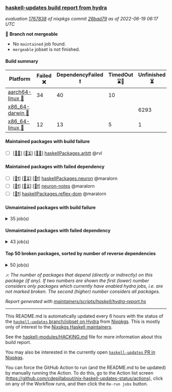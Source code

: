 ### [haskell-updates build report from hydra](https://hydra.nixos.org/jobset/nixpkgs/haskell-updates)
*evaluation [1767838](https://hydra.nixos.org/eval/1767838) of nixpkgs commit [26bad79](https://github.com/NixOS/nixpkgs/commits/26bad79276f7e89cf0e6ecb2bbafa026fd27ec80) as of 2022-06-19 06:17 UTC*

:red_circle: **Branch not mergeable**
  * No `maintained` job found.
  * `mergeable` jobset is not finished.

#### Build summary

 | Platform | Failed :x: | DependencyFailed :heavy_exclamation_mark: | TimedOut :hourglass::no_entry_sign: | Unfinished :hourglass_flowing_sand: | Success :heavy_check_mark: | 
 | --- | --- | --- | --- | --- | --- | 
 | [aarch64-linux :iphone:](https://hydra.nixos.org/eval/1767838?filter=.aarch64-linux) | 34 | 40 | 10 |  | 6274 | 
 | [x86_64-darwin :apple:](https://hydra.nixos.org/eval/1767838?filter=.x86_64-darwin) |  |  |  | 6293 | 21 | 
 | [x86_64-linux :penguin:](https://hydra.nixos.org/eval/1767838?filter=.x86_64-linux) | 12 | 13 | 5 | 1 | 6358 | 
#### Maintained packages with build failure
- [ ] [[:iphone::x:]](https://hydra.nixos.org/build/180678563) [[:apple::hourglass_flowing_sand:]](https://hydra.nixos.org/build/180677587) [[:penguin::x:]](https://hydra.nixos.org/build/180661796) [haskellPackages.arbtt](https://hydra.nixos.org/eval/1767838?filter=haskellPackages.arbtt) @rvl
#### Maintained packages with failed dependency
- [ ] [[:iphone::heavy_exclamation_mark:]](https://hydra.nixos.org/build/180663591) [[:apple::hourglass_flowing_sand:]](https://hydra.nixos.org/build/180667324) [[:penguin::heavy_exclamation_mark:]](https://hydra.nixos.org/build/180673382) [haskellPackages.neuron](https://hydra.nixos.org/eval/1767838?filter=haskellPackages.neuron) @maralorn
- [ ] [[:iphone::heavy_exclamation_mark:]](https://hydra.nixos.org/build/180678784) [[:apple::hourglass_flowing_sand:]](https://hydra.nixos.org/build/180677662) [[:penguin::heavy_exclamation_mark:]](https://hydra.nixos.org/build/180668721) [neuron-notes](https://hydra.nixos.org/eval/1767838?filter=neuron-notes) @maralorn
- [ ] [[:penguin::heavy_exclamation_mark:]](https://hydra.nixos.org/build/180663264) [haskellPackages.reflex-dom](https://hydra.nixos.org/eval/1767838?filter=haskellPackages.reflex-dom) @maralorn
#### Unmaintained packages with build failure
<details><summary>35 job(s) </summary>

- [ ] [[:iphone::x:]](https://hydra.nixos.org/build/180676014) [[:apple::hourglass_flowing_sand:]](https://hydra.nixos.org/build/180675110) [[:penguin::x:]](https://hydra.nixos.org/build/180676696) [haskellPackages.patch](https://hydra.nixos.org/eval/1767838?filter=haskellPackages.patch)  :arrow_heading_up: 8 | 45
- [ ] [[:iphone::x:]](https://hydra.nixos.org/build/180662892) [[:apple::hourglass_flowing_sand:]](https://hydra.nixos.org/build/180672883) [[:penguin::heavy_check_mark:]](https://hydra.nixos.org/build/180666776) [haskellPackages.OrderedBits](https://hydra.nixos.org/eval/1767838?filter=haskellPackages.OrderedBits)  :arrow_heading_up: 5 | 36
- [ ] [[:iphone::x:]](https://hydra.nixos.org/build/180675183) [[:apple::hourglass_flowing_sand:]](https://hydra.nixos.org/build/180666095) [[:penguin::heavy_check_mark:]](https://hydra.nixos.org/build/180674007) [haskellPackages.casa-types](https://hydra.nixos.org/eval/1767838?filter=haskellPackages.casa-types)  :arrow_heading_up: 3 | 7
- [ ] [[:iphone::x:]](https://hydra.nixos.org/build/180669129) [[:apple::hourglass_flowing_sand:]](https://hydra.nixos.org/build/180673197) [[:penguin::heavy_check_mark:]](https://hydra.nixos.org/build/180676945) [haskellPackages.hw-json-simd](https://hydra.nixos.org/eval/1767838?filter=haskellPackages.hw-json-simd)  :arrow_heading_up: 2 | 8
- [ ] [[:iphone::x:]](https://hydra.nixos.org/build/180672771) [[:apple::hourglass_flowing_sand:]](https://hydra.nixos.org/build/180679774) [[:penguin::heavy_check_mark:]](https://hydra.nixos.org/build/180661986) [haskellPackages.hw-simd](https://hydra.nixos.org/eval/1767838?filter=haskellPackages.hw-simd)  :arrow_heading_up: 2 | 8
- [ ] [[:iphone::x:]](https://hydra.nixos.org/build/180680390) [[:apple::hourglass_flowing_sand:]](https://hydra.nixos.org/build/180678662) [[:penguin::heavy_check_mark:]](https://hydra.nixos.org/build/180672110) [haskellPackages.flatparse](https://hydra.nixos.org/eval/1767838?filter=haskellPackages.flatparse)  :arrow_heading_up: 2 | 5
- [ ] [[:iphone::x:]](https://hydra.nixos.org/build/180670732) [[:apple::hourglass_flowing_sand:]](https://hydra.nixos.org/build/180673347) [[:penguin::heavy_check_mark:]](https://hydra.nixos.org/build/180679797) [haskellPackages.fakedata](https://hydra.nixos.org/eval/1767838?filter=haskellPackages.fakedata)  :arrow_heading_up: 2 | 3
- [ ] [[:iphone::x:]](https://hydra.nixos.org/build/180672422) [[:apple::hourglass_flowing_sand:]](https://hydra.nixos.org/build/180676888) [[:penguin::heavy_check_mark:]](https://hydra.nixos.org/build/180671904) [haskellPackages.quic](https://hydra.nixos.org/eval/1767838?filter=haskellPackages.quic)  :arrow_heading_up: 2 | 2
- [ ] [[:iphone::x:]](https://hydra.nixos.org/build/180676916) [[:apple::hourglass_flowing_sand:]](https://hydra.nixos.org/build/180670115) [[:penguin::heavy_check_mark:]](https://hydra.nixos.org/build/180665034) [haskellPackages.freetype2](https://hydra.nixos.org/eval/1767838?filter=haskellPackages.freetype2)  :arrow_heading_up: 1 | 8
- [ ] [[:iphone::x:]](https://hydra.nixos.org/build/180663163) [[:apple::hourglass_flowing_sand:]](https://hydra.nixos.org/build/180673380) [[:penguin::heavy_check_mark:]](https://hydra.nixos.org/build/180665399) [haskellPackages.long-double](https://hydra.nixos.org/eval/1767838?filter=haskellPackages.long-double)  :arrow_heading_up: 1 | 2
- [ ] [[:iphone::x:]](https://hydra.nixos.org/build/180663004) [[:apple::hourglass_flowing_sand:]](https://hydra.nixos.org/build/180670911) [[:penguin::x:]](https://hydra.nixos.org/build/180673535) [haskellPackages.yaml-unscrambler](https://hydra.nixos.org/eval/1767838?filter=haskellPackages.yaml-unscrambler)  :arrow_heading_up: 1 | 2
- [ ] [[:iphone::x:]](https://hydra.nixos.org/build/180669410) [[:apple::hourglass_flowing_sand:]](https://hydra.nixos.org/build/180676910) [[:penguin::heavy_check_mark:]](https://hydra.nixos.org/build/180665798) [haskellPackages.easytensor](https://hydra.nixos.org/eval/1767838?filter=haskellPackages.easytensor)  :arrow_heading_up: 1 | 1
- [ ] [[:iphone::x:]](https://hydra.nixos.org/build/180672134) [[:apple::hourglass_flowing_sand:]](https://hydra.nixos.org/build/180662494) [[:penguin::heavy_check_mark:]](https://hydra.nixos.org/build/180673434) [haskellPackages.kazura-queue](https://hydra.nixos.org/eval/1767838?filter=haskellPackages.kazura-queue)  :arrow_heading_up: 1 | 1
- [ ] [[:iphone::heavy_check_mark:]](https://hydra.nixos.org/build/180674746) [[:apple::hourglass_flowing_sand:]](https://hydra.nixos.org/build/180666922) [[:penguin::x:]](https://hydra.nixos.org/build/180669848) [haskellPackages.mighty-metropolis](https://hydra.nixos.org/eval/1767838?filter=haskellPackages.mighty-metropolis)  :arrow_heading_up: 1 | 1
- [ ] [[:iphone::x:]](https://hydra.nixos.org/build/180663393) [[:apple::hourglass_flowing_sand:]](https://hydra.nixos.org/build/180678080) [[:penguin::heavy_check_mark:]](https://hydra.nixos.org/build/180678988) [haskellPackages.nlopt-haskell](https://hydra.nixos.org/eval/1767838?filter=haskellPackages.nlopt-haskell)  :arrow_heading_up: 1 | 1
- [ ] [[:iphone::x:]](https://hydra.nixos.org/build/180670712) [[:apple::hourglass_flowing_sand:]](https://hydra.nixos.org/build/180663710) [[:penguin::heavy_check_mark:]](https://hydra.nixos.org/build/180666149) [haskellPackages.swisstable](https://hydra.nixos.org/eval/1767838?filter=haskellPackages.swisstable)  :arrow_heading_up: 1 | 1
- [ ] [[:iphone::x:]](https://hydra.nixos.org/build/180663065) [[:apple::hourglass_flowing_sand:]](https://hydra.nixos.org/build/180671859) [[:penguin::heavy_check_mark:]](https://hydra.nixos.org/build/180666324) [haskellPackages.unicode-properties](https://hydra.nixos.org/eval/1767838?filter=haskellPackages.unicode-properties)  :arrow_heading_up: 1 | 1
- [ ] [[:iphone::heavy_exclamation_mark:]](https://hydra.nixos.org/build/180665390) [[:apple::hourglass_flowing_sand:]](https://hydra.nixos.org/build/180666327) [[:penguin::x:]](https://hydra.nixos.org/build/180667322) [haskellPackages.polysemy-http](https://hydra.nixos.org/eval/1767838?filter=haskellPackages.polysemy-http)  :arrow_heading_up: 0 | 2
- [ ] [[:iphone::x:]](https://hydra.nixos.org/build/180666412) [[:apple::hourglass_flowing_sand:]](https://hydra.nixos.org/build/180666876) [[:penguin::heavy_check_mark:]](https://hydra.nixos.org/build/180679164) [haskellPackages.http-pony-transformer-http](https://hydra.nixos.org/eval/1767838?filter=haskellPackages.http-pony-transformer-http)  :arrow_heading_up: 0 | 1
- [ ] [[:iphone::x:]](https://hydra.nixos.org/build/180669837) [[:apple::hourglass_flowing_sand:]](https://hydra.nixos.org/build/180674234) [[:penguin::heavy_check_mark:]](https://hydra.nixos.org/build/180671918) [haskellPackages.picosat](https://hydra.nixos.org/eval/1767838?filter=haskellPackages.picosat)  :arrow_heading_up: 0 | 1
- [ ] [[:iphone::x:]](https://hydra.nixos.org/build/180676329) [[:apple::hourglass_flowing_sand:]](https://hydra.nixos.org/build/180661831) [[:penguin::x:]](https://hydra.nixos.org/build/180665138) [haskellPackages.witness](https://hydra.nixos.org/eval/1767838?filter=haskellPackages.witness)  :arrow_heading_up: 0 | 1
- [ ] [[:iphone::x:]](https://hydra.nixos.org/build/180669782) [[:apple::hourglass_flowing_sand:]](https://hydra.nixos.org/build/180675741) [[:penguin::heavy_check_mark:]](https://hydra.nixos.org/build/180679465) [haskellPackages.HsASA](https://hydra.nixos.org/eval/1767838?filter=haskellPackages.HsASA) 
- [ ] [[:iphone::x:]](https://hydra.nixos.org/build/180678760) [[:apple::hourglass_flowing_sand:]](https://hydra.nixos.org/build/180674251) [[:penguin::x:]](https://hydra.nixos.org/build/180676052) [haskellPackages.buttplug-hs-core](https://hydra.nixos.org/eval/1767838?filter=haskellPackages.buttplug-hs-core) 
- [ ] [[:iphone::x:]](https://hydra.nixos.org/build/180678053) [[:apple::hourglass_flowing_sand:]](https://hydra.nixos.org/build/180677996) [[:penguin::heavy_check_mark:]](https://hydra.nixos.org/build/180672923) [haskellPackages.comfort-fftw](https://hydra.nixos.org/eval/1767838?filter=haskellPackages.comfort-fftw) 
- [ ] [[:iphone::x:]](https://hydra.nixos.org/build/180669835) [[:penguin::heavy_check_mark:]](https://hydra.nixos.org/build/180678232) [haskellPackages.gnome-keyring](https://hydra.nixos.org/eval/1767838?filter=haskellPackages.gnome-keyring) 
- [ ] [[:iphone::x:]](https://hydra.nixos.org/build/180672596) [[:apple::hourglass_flowing_sand:]](https://hydra.nixos.org/build/180664735) [[:penguin::x:]](https://hydra.nixos.org/build/180681021) [haskellPackages.hasql-resource-pool](https://hydra.nixos.org/eval/1767838?filter=haskellPackages.hasql-resource-pool) 
- [ ] [[:iphone::x:]](https://hydra.nixos.org/build/180680560) [[:apple::hourglass_flowing_sand:]](https://hydra.nixos.org/build/180667221) [[:penguin::x:]](https://hydra.nixos.org/build/180668290) [haskellPackages.hw-lazy](https://hydra.nixos.org/eval/1767838?filter=haskellPackages.hw-lazy) 
- [ ] [[:iphone::x:]](https://hydra.nixos.org/build/180667611) [[:apple::hourglass_flowing_sand:]](https://hydra.nixos.org/build/180677653) [[:penguin::x:]](https://hydra.nixos.org/build/180670843) [haskellPackages.interval-patterns](https://hydra.nixos.org/eval/1767838?filter=haskellPackages.interval-patterns) 
- [ ] [[:iphone::x:]](https://hydra.nixos.org/build/180665163) [[:apple::hourglass_flowing_sand:]](https://hydra.nixos.org/build/180673677) [[:penguin::heavy_check_mark:]](https://hydra.nixos.org/build/180678336) [haskellPackages.jammittools](https://hydra.nixos.org/eval/1767838?filter=haskellPackages.jammittools) 
- [ ] [[:iphone::x:]](https://hydra.nixos.org/build/180685505) [[:apple::hourglass_flowing_sand:]](https://hydra.nixos.org/build/180685491) [[:penguin::x:]](https://hydra.nixos.org/build/180685506) [haskellPackages.lzma-clib](https://hydra.nixos.org/eval/1767838?filter=haskellPackages.lzma-clib) 
- [ ] [[:iphone::x:]](https://hydra.nixos.org/build/180671612) [[:apple::hourglass_flowing_sand:]](https://hydra.nixos.org/build/180675141) [[:penguin::x:]](https://hydra.nixos.org/build/180672495) [haskellPackages.record-impl](https://hydra.nixos.org/eval/1767838?filter=haskellPackages.record-impl) 
- [ ] [[:iphone::x:]](https://hydra.nixos.org/build/180676366) [[:apple::hourglass_flowing_sand:]](https://hydra.nixos.org/build/180676310) [[:penguin::heavy_check_mark:]](https://hydra.nixos.org/build/180665775) [haskellPackages.risc386](https://hydra.nixos.org/eval/1767838?filter=haskellPackages.risc386) 
- [ ] [[:iphone::x:]](https://hydra.nixos.org/build/180665524) [[:apple::hourglass_flowing_sand:]](https://hydra.nixos.org/build/180667073) [[:penguin::heavy_check_mark:]](https://hydra.nixos.org/build/180664705) [haskellPackages.slugify](https://hydra.nixos.org/eval/1767838?filter=haskellPackages.slugify) 
- [ ] [[:iphone::x:]](https://hydra.nixos.org/build/180669891) [[:apple::hourglass_flowing_sand:]](https://hydra.nixos.org/build/180672874) [[:penguin::heavy_check_mark:]](https://hydra.nixos.org/build/180668123) [haskellPackages.wiringPi](https://hydra.nixos.org/eval/1767838?filter=haskellPackages.wiringPi) 
- [ ] [[:iphone::x:]](https://hydra.nixos.org/build/180665947) [[:apple::hourglass_flowing_sand:]](https://hydra.nixos.org/build/180673218) [[:penguin::heavy_check_mark:]](https://hydra.nixos.org/build/180667901) [haskellPackages.x86-64bit](https://hydra.nixos.org/eval/1767838?filter=haskellPackages.x86-64bit) 
</details>

#### Unmaintained packages with failed dependency
<details><summary>43 job(s) </summary>

- [ ] [[:iphone::heavy_exclamation_mark:]](https://hydra.nixos.org/build/180678144) [[:apple::hourglass_flowing_sand:]](https://hydra.nixos.org/build/180665242) [[:penguin::heavy_exclamation_mark:]](https://hydra.nixos.org/build/180677392) [haskellPackages.reflex](https://hydra.nixos.org/eval/1767838?filter=haskellPackages.reflex)  :arrow_heading_up: 7 | 44
- [ ] [[:iphone::heavy_exclamation_mark:]](https://hydra.nixos.org/build/180662522) [[:apple::hourglass_flowing_sand:]](https://hydra.nixos.org/build/180678385) [[:penguin::heavy_check_mark:]](https://hydra.nixos.org/build/180666344) [haskellPackages.PrimitiveArray](https://hydra.nixos.org/eval/1767838?filter=haskellPackages.PrimitiveArray)  :arrow_heading_up: 4 | 35
- [ ] [[:iphone::heavy_exclamation_mark:]](https://hydra.nixos.org/build/180670557) [[:apple::hourglass_flowing_sand:]](https://hydra.nixos.org/build/180675436) [[:penguin::heavy_exclamation_mark:]](https://hydra.nixos.org/build/180681123) [haskellPackages.reflex-dom-core](https://hydra.nixos.org/eval/1767838?filter=haskellPackages.reflex-dom-core)  :arrow_heading_up: 4 | 20
- [ ] [[:iphone::heavy_exclamation_mark:]](https://hydra.nixos.org/build/180678861) [[:apple::hourglass_flowing_sand:]](https://hydra.nixos.org/build/180671171) [[:penguin::heavy_check_mark:]](https://hydra.nixos.org/build/180670787) [haskellPackages.BiobaseTypes](https://hydra.nixos.org/eval/1767838?filter=haskellPackages.BiobaseTypes)  :arrow_heading_up: 3 | 21
- [ ] [[:iphone::heavy_exclamation_mark:]](https://hydra.nixos.org/build/180668144) [[:apple::hourglass_flowing_sand:]](https://hydra.nixos.org/build/180670300) [[:penguin::heavy_check_mark:]](https://hydra.nixos.org/build/180666233) [haskellPackages.casa-client](https://hydra.nixos.org/eval/1767838?filter=haskellPackages.casa-client)  :arrow_heading_up: 2 | 6
- [ ] [[:iphone::heavy_exclamation_mark:]](https://hydra.nixos.org/build/180674426) [[:apple::hourglass_flowing_sand:]](https://hydra.nixos.org/build/180675811) [[:penguin::heavy_check_mark:]](https://hydra.nixos.org/build/180676367) [haskellPackages.BiobaseENA](https://hydra.nixos.org/eval/1767838?filter=haskellPackages.BiobaseENA)  :arrow_heading_up: 1 | 18
- [ ] [[:iphone::heavy_exclamation_mark:]](https://hydra.nixos.org/build/180670029) [[:apple::hourglass_flowing_sand:]](https://hydra.nixos.org/build/180676858) [[:penguin::heavy_check_mark:]](https://hydra.nixos.org/build/180677697) [haskellPackages.pantry](https://hydra.nixos.org/eval/1767838?filter=haskellPackages.pantry)  :arrow_heading_up: 1 | 4
- [ ] [[:iphone::heavy_exclamation_mark:]](https://hydra.nixos.org/build/180673845) [[:apple::hourglass_flowing_sand:]](https://hydra.nixos.org/build/180670119) [[:penguin::heavy_check_mark:]](https://hydra.nixos.org/build/180675034) [haskellPackages.exon](https://hydra.nixos.org/eval/1767838?filter=haskellPackages.exon)  :arrow_heading_up: 1 | 3
- [ ] [hoogle](https://hydra.nixos.org/eval/1767838?filter=hoogle)  :arrow_heading_up: 1 | 3
  - [[:iphone::heavy_check_mark:]](https://hydra.nixos.org/build/180667370) [[:apple::hourglass_flowing_sand:]](https://hydra.nixos.org/build/180670169) [[:penguin::heavy_check_mark:]](https://hydra.nixos.org/build/180674696) [haskell.packages.ghc8107](https://hydra.nixos.org/eval/1767838?filter=haskell.packages.ghc8107.hoogle)
  - [[:iphone::heavy_exclamation_mark:]](https://hydra.nixos.org/build/179743381) [[:apple::heavy_check_mark:]](https://hydra.nixos.org/build/179745964) [[:penguin::heavy_check_mark:]](https://hydra.nixos.org/build/179744098) [haskell.packages.ghc884](https://hydra.nixos.org/eval/1767838?filter=haskell.packages.ghc884.hoogle)
  - [[:iphone::heavy_check_mark:]](https://hydra.nixos.org/build/180663369) [[:apple::hourglass_flowing_sand:]](https://hydra.nixos.org/build/180672024) [[:penguin::heavy_check_mark:]](https://hydra.nixos.org/build/180665850) [haskell.packages.ghc902](https://hydra.nixos.org/eval/1767838?filter=haskell.packages.ghc902.hoogle)
  - [[:iphone::heavy_exclamation_mark:]](https://hydra.nixos.org/build/180671887) [[:apple::hourglass_flowing_sand:]](https://hydra.nixos.org/build/180679934) [[:penguin::heavy_check_mark:]](https://hydra.nixos.org/build/180664560) [haskell.packages.ghc923](https://hydra.nixos.org/eval/1767838?filter=haskell.packages.ghc923.hoogle)
  - [[:iphone::heavy_check_mark:]](https://hydra.nixos.org/build/180676071) [[:apple::hourglass_flowing_sand:]](https://hydra.nixos.org/build/180674879) [[:penguin::heavy_check_mark:]](https://hydra.nixos.org/build/180674030) [haskellPackages](https://hydra.nixos.org/eval/1767838?filter=haskellPackages.hoogle)
- [ ] [[:iphone::heavy_exclamation_mark:]](https://hydra.nixos.org/build/180680729) [[:apple::hourglass_flowing_sand:]](https://hydra.nixos.org/build/180666541) [[:penguin::heavy_check_mark:]](https://hydra.nixos.org/build/180664523) [haskellPackages.http3](https://hydra.nixos.org/eval/1767838?filter=haskellPackages.http3)  :arrow_heading_up: 1 | 1
- [ ] [[:iphone::heavy_exclamation_mark:]](https://hydra.nixos.org/build/180669816) [[:apple::hourglass_flowing_sand:]](https://hydra.nixos.org/build/180678932) [[:penguin::heavy_exclamation_mark:]](https://hydra.nixos.org/build/180671192) [haskellPackages.reflex-dom-pandoc](https://hydra.nixos.org/eval/1767838?filter=haskellPackages.reflex-dom-pandoc)  :arrow_heading_up: 1 | 1
- [ ] [[:iphone::heavy_exclamation_mark:]](https://hydra.nixos.org/build/180674741) [[:apple::hourglass_flowing_sand:]](https://hydra.nixos.org/build/180664746) [[:penguin::heavy_check_mark:]](https://hydra.nixos.org/build/180674922) [haskellPackages.BiobaseXNA](https://hydra.nixos.org/eval/1767838?filter=haskellPackages.BiobaseXNA)  :arrow_heading_up: 0 | 17
- [ ] [[:iphone::heavy_exclamation_mark:]](https://hydra.nixos.org/build/180669511) [[:apple::hourglass_flowing_sand:]](https://hydra.nixos.org/build/180672892) [[:penguin::heavy_check_mark:]](https://hydra.nixos.org/build/180670593) [haskellPackages.hw-json-standard-cursor](https://hydra.nixos.org/eval/1767838?filter=haskellPackages.hw-json-standard-cursor)  :arrow_heading_up: 0 | 6
- [ ] [[:iphone::heavy_exclamation_mark:]](https://hydra.nixos.org/build/180663611) [[:apple::hourglass_flowing_sand:]](https://hydra.nixos.org/build/180669046) [[:penguin::heavy_check_mark:]](https://hydra.nixos.org/build/180672944) [haskellPackages.hw-json-simple-cursor](https://hydra.nixos.org/eval/1767838?filter=haskellPackages.hw-json-simple-cursor)  :arrow_heading_up: 0 | 4
- [ ] [[:iphone::heavy_exclamation_mark:]](https://hydra.nixos.org/build/180672302) [[:apple::hourglass_flowing_sand:]](https://hydra.nixos.org/build/180666944) [[:penguin::heavy_check_mark:]](https://hydra.nixos.org/build/180673779) [haskellPackages.BiobaseFasta](https://hydra.nixos.org/eval/1767838?filter=haskellPackages.BiobaseFasta)  :arrow_heading_up: 0 | 3
- [ ] [[:iphone::heavy_exclamation_mark:]](https://hydra.nixos.org/build/180677377) [[:apple::hourglass_flowing_sand:]](https://hydra.nixos.org/build/180669598) [[:penguin::heavy_check_mark:]](https://hydra.nixos.org/build/180666989) [haskellPackages.hw-dsv](https://hydra.nixos.org/eval/1767838?filter=haskellPackages.hw-dsv)  :arrow_heading_up: 0 | 3
- [ ] [[:iphone::heavy_exclamation_mark:]](https://hydra.nixos.org/build/180666058) [[:apple::hourglass_flowing_sand:]](https://hydra.nixos.org/build/180675522) [[:penguin::heavy_exclamation_mark:]](https://hydra.nixos.org/build/180667305) [haskellPackages.domain](https://hydra.nixos.org/eval/1767838?filter=haskellPackages.domain)  :arrow_heading_up: 0 | 1
- [ ] [[:iphone::heavy_exclamation_mark:]](https://hydra.nixos.org/build/180664028) [[:apple::hourglass_flowing_sand:]](https://hydra.nixos.org/build/180671034) [[:penguin::heavy_check_mark:]](https://hydra.nixos.org/build/180668928) [haskellPackages.hedgehog-fakedata](https://hydra.nixos.org/eval/1767838?filter=haskellPackages.hedgehog-fakedata)  :arrow_heading_up: 0 | 1
- [ ] [[:iphone::heavy_exclamation_mark:]](https://hydra.nixos.org/build/180663145) [[:apple::hourglass_flowing_sand:]](https://hydra.nixos.org/build/180679337) [[:penguin::heavy_check_mark:]](https://hydra.nixos.org/build/180676331) [haskellPackages.align-audio](https://hydra.nixos.org/eval/1767838?filter=haskellPackages.align-audio) 
- [ ] [[:iphone::heavy_check_mark:]](https://hydra.nixos.org/build/180675342) [[:apple::hourglass_flowing_sand:]](https://hydra.nixos.org/build/180665733) [[:penguin::heavy_exclamation_mark:]](https://hydra.nixos.org/build/180677110) [haskellPackages.declarative](https://hydra.nixos.org/eval/1767838?filter=haskellPackages.declarative) 
- [ ] [[:iphone::heavy_exclamation_mark:]](https://hydra.nixos.org/build/180668397) [[:apple::hourglass_flowing_sand:]](https://hydra.nixos.org/build/180664146) [[:penguin::heavy_exclamation_mark:]](https://hydra.nixos.org/build/180681156) [haskellPackages.domain-aeson](https://hydra.nixos.org/eval/1767838?filter=haskellPackages.domain-aeson) 
- [ ] [[:iphone::heavy_exclamation_mark:]](https://hydra.nixos.org/build/180674132) [[:apple::hourglass_flowing_sand:]](https://hydra.nixos.org/build/180664875) [[:penguin::heavy_exclamation_mark:]](https://hydra.nixos.org/build/180664035) [haskellPackages.domain-cereal](https://hydra.nixos.org/eval/1767838?filter=haskellPackages.domain-cereal) 
- [ ] [[:iphone::heavy_exclamation_mark:]](https://hydra.nixos.org/build/180661912) [[:apple::hourglass_flowing_sand:]](https://hydra.nixos.org/build/180664381) [[:penguin::heavy_check_mark:]](https://hydra.nixos.org/build/180668579) [haskellPackages.easytensor-vulkan](https://hydra.nixos.org/eval/1767838?filter=haskellPackages.easytensor-vulkan) 
- [ ] [[:iphone::heavy_exclamation_mark:]](https://hydra.nixos.org/build/180667977) [[:apple::hourglass_flowing_sand:]](https://hydra.nixos.org/build/180671625) [[:penguin::heavy_check_mark:]](https://hydra.nixos.org/build/180668230) [haskellPackages.fakedata-quickcheck](https://hydra.nixos.org/eval/1767838?filter=haskellPackages.fakedata-quickcheck) 
- [ ] [[:iphone::heavy_exclamation_mark:]](https://hydra.nixos.org/build/180663022) [[:apple::hourglass_flowing_sand:]](https://hydra.nixos.org/build/180668246) [[:penguin::heavy_check_mark:]](https://hydra.nixos.org/build/180666026) [haskellPackages.harfbuzz-pure](https://hydra.nixos.org/eval/1767838?filter=haskellPackages.harfbuzz-pure) 
- [ ] [[:iphone::heavy_exclamation_mark:]](https://hydra.nixos.org/build/180666880) [[:apple::hourglass_flowing_sand:]](https://hydra.nixos.org/build/180679089) [[:penguin::heavy_check_mark:]](https://hydra.nixos.org/build/180675631) [haskellPackages.hmatrix-nlopt](https://hydra.nixos.org/eval/1767838?filter=haskellPackages.hmatrix-nlopt) 
- [ ] [[:iphone::heavy_exclamation_mark:]](https://hydra.nixos.org/build/180678085) [[:apple::hourglass_flowing_sand:]](https://hydra.nixos.org/build/180672490) [[:penguin::heavy_check_mark:]](https://hydra.nixos.org/build/180669001) [haskellPackages.hriemann](https://hydra.nixos.org/eval/1767838?filter=haskellPackages.hriemann) 
- [ ] [[:iphone::heavy_exclamation_mark:]](https://hydra.nixos.org/build/180679530) [[:apple::hourglass_flowing_sand:]](https://hydra.nixos.org/build/180662672) [[:penguin::heavy_check_mark:]](https://hydra.nixos.org/build/180669107) [haskellPackages.hs-swisstable-hashtables-class](https://hydra.nixos.org/eval/1767838?filter=haskellPackages.hs-swisstable-hashtables-class) 
- [ ] [[:iphone::heavy_exclamation_mark:]](https://hydra.nixos.org/build/180671673) [[:apple::hourglass_flowing_sand:]](https://hydra.nixos.org/build/180675603) [[:penguin::heavy_check_mark:]](https://hydra.nixos.org/build/180666313) [haskellPackages.hw-simd-cli](https://hydra.nixos.org/eval/1767838?filter=haskellPackages.hw-simd-cli) 
- [ ] [[:iphone::heavy_exclamation_mark:]](https://hydra.nixos.org/build/180674068) [[:apple::hourglass_flowing_sand:]](https://hydra.nixos.org/build/180676514) [[:penguin::heavy_check_mark:]](https://hydra.nixos.org/build/180670966) [haskellPackages.kmn-programming](https://hydra.nixos.org/eval/1767838?filter=haskellPackages.kmn-programming) 
- [ ] [[:iphone::heavy_exclamation_mark:]](https://hydra.nixos.org/build/180666497) [[:apple::hourglass_flowing_sand:]](https://hydra.nixos.org/build/180671670) [[:penguin::heavy_check_mark:]](https://hydra.nixos.org/build/180670015) [haskellPackages.mega-sdist](https://hydra.nixos.org/eval/1767838?filter=haskellPackages.mega-sdist) 
- [ ] [[:iphone::heavy_exclamation_mark:]](https://hydra.nixos.org/build/180668004) [[:apple::hourglass_flowing_sand:]](https://hydra.nixos.org/build/180667820) [[:penguin::heavy_exclamation_mark:]](https://hydra.nixos.org/build/180670291) [haskellPackages.monoid-map](https://hydra.nixos.org/eval/1767838?filter=haskellPackages.monoid-map) 
- [ ] [[:iphone::heavy_exclamation_mark:]](https://hydra.nixos.org/build/180673705) [[:apple::hourglass_flowing_sand:]](https://hydra.nixos.org/build/180679538) [[:penguin::heavy_exclamation_mark:]](https://hydra.nixos.org/build/180679423) [haskellPackages.reflex-backend-socket](https://hydra.nixos.org/eval/1767838?filter=haskellPackages.reflex-backend-socket) 
- [ ] [[:iphone::heavy_exclamation_mark:]](https://hydra.nixos.org/build/180665164) [[:apple::hourglass_flowing_sand:]](https://hydra.nixos.org/build/180676347) [[:penguin::heavy_exclamation_mark:]](https://hydra.nixos.org/build/180677155) [haskellPackages.reflex-dom-ionic](https://hydra.nixos.org/eval/1767838?filter=haskellPackages.reflex-dom-ionic) 
- [ ] [[:iphone::heavy_exclamation_mark:]](https://hydra.nixos.org/build/180668933) [[:apple::hourglass_flowing_sand:]](https://hydra.nixos.org/build/180666877) [[:penguin::heavy_check_mark:]](https://hydra.nixos.org/build/180674593) [haskellPackages.rounded-hw](https://hydra.nixos.org/eval/1767838?filter=haskellPackages.rounded-hw) 
- [ ] [[:iphone::heavy_exclamation_mark:]](https://hydra.nixos.org/build/180670815) [[:apple::hourglass_flowing_sand:]](https://hydra.nixos.org/build/180676582) [[:penguin::heavy_check_mark:]](https://hydra.nixos.org/build/180680178) [haskellPackages.sound-collage](https://hydra.nixos.org/eval/1767838?filter=haskellPackages.sound-collage) 
- [ ] [[:iphone::heavy_exclamation_mark:]](https://hydra.nixos.org/build/180677826) [[:apple::hourglass_flowing_sand:]](https://hydra.nixos.org/build/180678881) [[:penguin::heavy_check_mark:]](https://hydra.nixos.org/build/180681030) [haskellPackages.unicode-names](https://hydra.nixos.org/eval/1767838?filter=haskellPackages.unicode-names) 
- [ ] [[:iphone::heavy_exclamation_mark:]](https://hydra.nixos.org/build/180676714) [[:apple::hourglass_flowing_sand:]](https://hydra.nixos.org/build/180678925) [[:penguin::heavy_check_mark:]](https://hydra.nixos.org/build/180673230) [haskellPackages.warp-quic](https://hydra.nixos.org/eval/1767838?filter=haskellPackages.warp-quic) 
</details>

#### Top 50 broken packages, sorted by number of reverse dependencies
<details><summary>50 job(s) </summary>

[amazonka-core](https://packdeps.haskellers.com/reverse/amazonka-core) :arrow_heading_up: 185  
[gogol-core](https://packdeps.haskellers.com/reverse/gogol-core) :arrow_heading_up: 184  
[haskell98](https://packdeps.haskellers.com/reverse/haskell98) :arrow_heading_up: 153  
[enumerator](https://packdeps.haskellers.com/reverse/enumerator) :arrow_heading_up: 56  
[util](https://packdeps.haskellers.com/reverse/util) :arrow_heading_up: 49  
[derive](https://packdeps.haskellers.com/reverse/derive) :arrow_heading_up: 48  
[amazonka](https://packdeps.haskellers.com/reverse/amazonka) :arrow_heading_up: 43  
[accelerate](https://packdeps.haskellers.com/reverse/accelerate) :arrow_heading_up: 42  
[parseargs](https://packdeps.haskellers.com/reverse/parseargs) :arrow_heading_up: 42  
[syb-with-class](https://packdeps.haskellers.com/reverse/syb-with-class) :arrow_heading_up: 42  
[MonadCatchIO-transformers](https://packdeps.haskellers.com/reverse/MonadCatchIO-transformers) :arrow_heading_up: 41  
[data-lens](https://packdeps.haskellers.com/reverse/data-lens) :arrow_heading_up: 33  
[rank1dynamic](https://packdeps.haskellers.com/reverse/rank1dynamic) :arrow_heading_up: 33  
[distributed-static](https://packdeps.haskellers.com/reverse/distributed-static) :arrow_heading_up: 31  
[language-ecmascript](https://packdeps.haskellers.com/reverse/language-ecmascript) :arrow_heading_up: 31  
[distributed-process](https://packdeps.haskellers.com/reverse/distributed-process) :arrow_heading_up: 30  
[ip](https://packdeps.haskellers.com/reverse/ip) :arrow_heading_up: 29  
[iteratee](https://packdeps.haskellers.com/reverse/iteratee) :arrow_heading_up: 29  
[jmacro](https://packdeps.haskellers.com/reverse/jmacro) :arrow_heading_up: 29  
[text-format](https://packdeps.haskellers.com/reverse/text-format) :arrow_heading_up: 28  
[mmsyn3](https://packdeps.haskellers.com/reverse/mmsyn3) :arrow_heading_up: 27  
[crypto-numbers](https://packdeps.haskellers.com/reverse/crypto-numbers) :arrow_heading_up: 25  
[either-unwrap](https://packdeps.haskellers.com/reverse/either-unwrap) :arrow_heading_up: 25  
[web-routes-th](https://packdeps.haskellers.com/reverse/web-routes-th) :arrow_heading_up: 24  
[ixset-typed](https://packdeps.haskellers.com/reverse/ixset-typed) :arrow_heading_up: 23  
[crypto-pubkey](https://packdeps.haskellers.com/reverse/crypto-pubkey) :arrow_heading_up: 22  
[haskelldb](https://packdeps.haskellers.com/reverse/haskelldb) :arrow_heading_up: 22  
[wxdirect](https://packdeps.haskellers.com/reverse/wxdirect) :arrow_heading_up: 22  
[alg](https://packdeps.haskellers.com/reverse/alg) :arrow_heading_up: 21  
[amazonka-s3](https://packdeps.haskellers.com/reverse/amazonka-s3) :arrow_heading_up: 21  
[mmsyn2](https://packdeps.haskellers.com/reverse/mmsyn2) :arrow_heading_up: 21  
[userid](https://packdeps.haskellers.com/reverse/userid) :arrow_heading_up: 21  
[wxc](https://packdeps.haskellers.com/reverse/wxc) :arrow_heading_up: 21  
[biocore](https://packdeps.haskellers.com/reverse/biocore) :arrow_heading_up: 20  
[subG](https://packdeps.haskellers.com/reverse/subG) :arrow_heading_up: 20  
[wxcore](https://packdeps.haskellers.com/reverse/wxcore) :arrow_heading_up: 20  
[attoparsec-enumerator](https://packdeps.haskellers.com/reverse/attoparsec-enumerator) :arrow_heading_up: 19  
[bytestring-show](https://packdeps.haskellers.com/reverse/bytestring-show) :arrow_heading_up: 19  
[fay](https://packdeps.haskellers.com/reverse/fay) :arrow_heading_up: 19  
[harp](https://packdeps.haskellers.com/reverse/harp) :arrow_heading_up: 19  
[hsx2hs](https://packdeps.haskellers.com/reverse/hsx2hs) :arrow_heading_up: 19  
[ixset](https://packdeps.haskellers.com/reverse/ixset) :arrow_heading_up: 19  
[wx](https://packdeps.haskellers.com/reverse/wx) :arrow_heading_up: 19  
[asn1-data](https://packdeps.haskellers.com/reverse/asn1-data) :arrow_heading_up: 18  
[dbus-core](https://packdeps.haskellers.com/reverse/dbus-core) :arrow_heading_up: 18  
[gtksourceview2](https://packdeps.haskellers.com/reverse/gtksourceview2) :arrow_heading_up: 18  
[ukrainian-phonetics-basic](https://packdeps.haskellers.com/reverse/ukrainian-phonetics-basic) :arrow_heading_up: 18  
[HGamer3D-Data](https://packdeps.haskellers.com/reverse/HGamer3D-Data) :arrow_heading_up: 17  
[certificate](https://packdeps.haskellers.com/reverse/certificate) :arrow_heading_up: 17  
[clash-prelude](https://packdeps.haskellers.com/reverse/clash-prelude) :arrow_heading_up: 17  
</details>


*:arrow_heading_up:: The number of packages that depend (directly or indirectly) on this package (if any). If two numbers are shown the first (lower) number considers only packages which currently have enabled hydra jobs, i.e. are not marked broken. The second (higher) number considers all packages.*

*Report generated with [maintainers/scripts/haskell/hydra-report.hs](https://github.com/NixOS/nixpkgs/blob/haskell-updates/maintainers/scripts/haskell/hydra-report.sh)*


----------------------------------------------------------------------

This README.md is automatically updated every 6 hours with the status of the
[`haskell-updates` branch/jobset on Hydra](https://hydra.nixos.org/jobset/nixpkgs/haskell-updates)
from [Nixpkgs](https://github.com/NixOS/nixpkgs).  This is mostly only of
interest to the [Nixpkgs Haskell maintainers](https://github.com/orgs/NixOS/teams/haskell).

See the
[haskell-modules/HACKING.md](https://github.com/NixOS/nixpkgs/blob/haskell-updates/pkgs/development/haskell-modules/HACKING.md)
file for more information about this build report.

You may also be interested in the currently open
[`haskell-updates` PR in Nixpkgs](https://github.com/nixos/nixpkgs/pulls?q=is%3Apr+is%3Aopen+head%3Ahaskell-updates).

You can force the GitHub Action to run (and the README.md to be updated) by
manually running the Action.  To do this, go to the Action list screen
(https://github.com/cdepillabout/nix-haskell-updates-status/actions),
click on any of the Workflow runs, and then click the `Re-run jobs` button.
